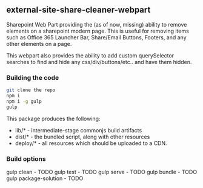 ## external-site-share-cleaner-webpart

Sharepoint Web Part providing the (as of now, missing) ability to remove elements on a sharepoint modern page.  This is useful for removing items such as Office 365 Launcher Bar, Share/Email Buttons, Footers, and any other elements on a page.

This webpart also provides the ability to add custom querySelector searches to find and hide any css/div/buttons/etc.. and have them hidden.

### Building the code

```bash
git clone the repo
npm i
npm i -g gulp
gulp
```

This package produces the following:

* lib/* - intermediate-stage commonjs build artifacts
* dist/* - the bundled script, along with other resources
* deploy/* - all resources which should be uploaded to a CDN.

### Build options

gulp clean - TODO
gulp test - TODO
gulp serve - TODO
gulp bundle - TODO
gulp package-solution - TODO
